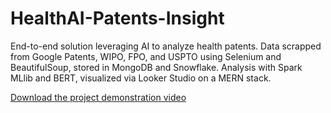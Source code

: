 # HealthAI-Patents-Insight
End-to-end solution leveraging AI to analyze health patents. Data scrapped from Google Patents, WIPO, FPO, and USPTO using Selenium and BeautifulSoup, stored in MongoDB and Snowflake. Analysis with Spark MLlib and BERT, visualized via Looker Studio on a MERN stack.

[Download the project demonstration video](https://github.com/ZakariaBenlamkadam/HealthAI-Patents-Insight/raw/main/video/mediAi_1.mp4)
